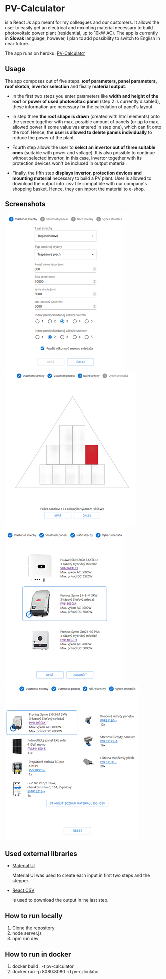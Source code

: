 # PV-Calculator
is a React Js app meant for my colleagues and our customers. It allows the user to easily get an electrical and mounting material necessary to build photovoltaic power plant (residential, up to 10kW AC). The app is currently in __Slovak__ language, however, I plan to add possibility to switch to English in near future.

The app runs on heroku: [PV-Calculator](https://pv-calculator.herokuapp.com/)

## Usage
The app composes out of five steps: __roof parameters, panel parameters, roof sketch, invertor selection__ and finally __material output__. 

+ In the first two steps you enter parameters like __width and height of the roof__ or __power of used photovoltaic panel__ (step 2 is currently disabled), these information are necessary for the calculation of panel's layout. 

+ In step three __the roof shape is drawn__ (created with html elements) onto the screen together with max. possible amount of panels (or up to max. allowed power if some value vas entered in step one), which can fit onto the roof. Hence, the __user is allowed to delete panels individually__ to reduce the power of the plant.

+ Fourth step allows the user to __select an invertor out of three suitable ones__ (suitable with power and voltage). It is also possible to continue without selected invertor, in this case, invertor together with its protection devices won't be included in output material.

+ Finally, the fifth step __displays invertor, protection devices and mounting material__ necessary to build a PV plant. User is allowed to download the output into .csv file compatible with our company's shopping basket. Hence, they can import the material to e-shop.

## Screenshots
![Alt text](./screenshots/screenshot_1.png "a title")
![Alt text](./screenshots/screenshot_2.png "a title")
![Alt text](./screenshots/screenshot_3.png "a title")
![Alt text](./screenshots/screenshot_4.png "a title")

## Used external libraries
+ [Material UI](https://mui.com/material-ui/ "Material UI webpage")

  Material UI was used to create each input in first two steps and the stepper.

+ [React CSV](https://github.com/react-csv/react-csv#readme "React CSV github readme")

  Is used to download the output in the last step.

###

## How to run locally
1. Clone the repository
2. node server.js
3. npm run dev

## How to run in docker
1. docker build . -t pv-calculator
2. docker run -p 8080:8080 -d pv-calculator